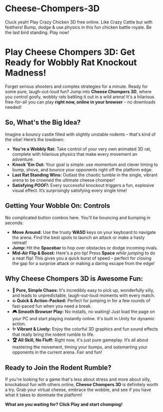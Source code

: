 # Cheese-Chompers-3D
Cluck yeah! Play Crazy Chicken 3D free online. Like Crazy Cattle but with feathers! Bump, dodge &amp; use physics in this fun chicken battle royale. Be the last bird standing. Play now!
# Play Cheese Chompers 3D: Get Ready for Wobbly Rat Knockout Madness!

Forget serious shooters and complex strategies for a minute. Ready for some pure, laugh-out-loud fun? Jump into **Cheese Chompers 3D**, where you control goofy, wobbly rats battling it out in a wild arena! It's a hilarious free-for-all you can play **right now, online in your browser** – no downloads needed!

## So, What's the Big Idea?

Imagine a bouncy castle filled with slightly unstable rodents – that's kind of the vibe! Here’s the lowdown:

*   **You're a Wobbly Rat:** Take control of your very own animated 3D rat, complete with hilarious physics that make every movement an adventure.
*   **Knock 'Em Out:** Your goal is simple: use momentum and clever timing to bump, shove, and bounce your opponents right off the platform edge.
*   **Last Rat Standing Wins:** Outlast the chaotic tumble in the single, vibrant arena to be crowned the ultimate cheese chomper!
*   **Satisfying *POOF!*:** Every successful knockout triggers a fun, explosive visual effect. It’s surprisingly satisfying every single time!

## Getting Your Wobble On: Controls

No complicated button combos here. You'll be bouncing and bumping in seconds:

*   **Move Around:** Use the trusty **WASD** keys on your keyboard to navigate the arena. Find the best spots to launch an attack or make a hasty retreat!
*   **Jump:** Hit the **Spacebar** to hop over obstacles or dodge incoming rivals.
*   **Mid-Air Flip & Boost:** Here's a pro tip! Press **Space** *while jumping* to do a neat flip! This gives you a quick burst of speed – perfect for closing the gap for a surprise attack or making a daring escape from the edge!

## Why Cheese Chompers 3D is Awesome Fun:

*   **🧀 Pure, Simple Chaos:** It's incredibly easy to pick up, wonderfully silly, and leads to unpredictable, laugh-out-loud moments with every match.
*   **💥 Quick & Action-Packed:** Perfect for jumping in for a few rounds of fast-paced fun when you need a break.
*   **🎮 Smooth Browser Play:** No installs, no waiting! Just load the page on your PC and start playing instantly online. It's built in Unity for dynamic action.
*   **✨ Vibrant & Lively:** Enjoy the colorful 3D graphics and fun sound effects that really bring the rodent rumble to life.
*   **🏆 All Skill, No Fluff:** Right now, it's just pure gameplay. It’s all about mastering the movement, timing your bumps, and outsmarting your opponents in the current arena. Fair and fun!

## Ready to Join the Rodent Rumble?

If you're looking for a game that's less about stress and more about silly, knockabout fun with others online, **Cheese Chompers 3D** is definitely worth a try. Grab your virtual cheese, embrace the wobble, and see if you have what it takes to dominate the platform!

**What are you waiting for? Click Play and start chomping!**
